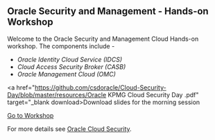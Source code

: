## Oracle Security and Management - Hands-on Workshop

Welcome to the Oracle Security and Management Cloud Hands-on workshop. The components include - 

* *Oracle Identity Cloud Service (IDCS)* 
* *Cloud Access Security Broker (CASB)*
* *Oracle Management Cloud (OMC)*

<a href="https://github.com/csdoracle/Cloud-Security-Day/blob/master/resources/Oracle KPMG Cloud Security Day .pdf"  target="_blank download>Download slides for the morning session</a><br>

<a href="https://csdoracle.github.io/Cloud-Security-Day" target="_blank">Go to Workshop</a>

For more details see [Oracle Cloud Security](https://www.oracle.com/cloud/security/index.html).


